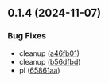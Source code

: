 ## 0.1.4 (2024-11-07)


### Bug Fixes

* cleanup ([a46fb01](https://github.com/technovangelist/n8n-nodes-obsidian/commit/a46fb01193b2d827fce26154cbe9aa940535ffc6))
* cleanup ([b56dfbd](https://github.com/technovangelist/n8n-nodes-obsidian/commit/b56dfbd4c9ea8e1f0f1c8f71ee2e5018ab6837aa))
* pl ([65861aa](https://github.com/technovangelist/n8n-nodes-obsidian/commit/65861aad66c5c2845b2125e97c16fbcc70adc550))



